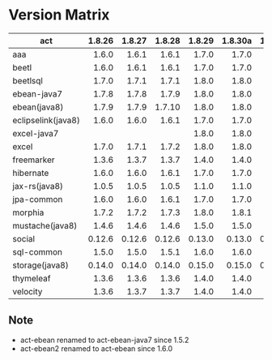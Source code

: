 # Version Matrix

| act                | 1.8.26 | 1.8.27 | 1.8.28 | 1.8.29 | 1.8.30a |  1.8.31 |  1.8.32 | 1.9.0a |
| ---                |  ----: |  ----: |  ----: |  ----: |  -----: |  -----: |  -----: |  -----: |
| aaa                |  1.6.0 |  1.6.1 |  1.6.1 |  1.7.0 |   1.7.0 |   1.7.3 |   1.8.0 |  1.10.0 |
| beetl              |  1.6.0 |  1.6.1 |  1.6.1 |  1.7.0 |   1.7.0 |   1.7.1 |   1.7.2 |   1.8.0 |
| beetlsql           |  1.7.0 |  1.7.1 |  1.7.1 |  1.8.0 |   1.8.0 |   1.8.1 |   1.8.2 |   1.8.2 |
| ebean-java7        |  1.7.8 |  1.7.8 |  1.7.9 |  1.8.0 |   1.8.0 |   1.8.0 |   1.8.0 |   1.8.0 |
| ebean(java8)       |  1.7.9 |  1.7.9 | 1.7.10 |  1.8.0 |   1.8.0 |   1.8.0 |   1.8.0 |   1.8.0 |
| eclipselink(java8) |  1.6.0 |  1.6.0 |  1.6.1 |  1.7.0 |   1.7.0 |   1.7.0 |   1.7.0 |   1.7.0 |
| excel-java7        |        |        |        |  1.8.0 |   1.8.0 |   1.8.1 |   1.9.1 |     end |
| excel              |  1.7.0 |  1.7.1 |  1.7.2 |  1.8.0 |   1.8.0 |   1.8.1 |   1.9.1 |   1.9.2 |
| freemarker         |  1.3.6 |  1.3.7 |  1.3.7 |  1.4.0 |   1.4.0 |   1.4.0 |   1.4.0 |   1.4.1 |
| hibernate          |  1.6.0 |  1.6.0 |  1.6.1 |  1.7.0 |   1.7.0 |   1.7.0 |   1.7.0 |   1.7.0 |
| jax-rs(java8)      |  1.0.5 |  1.0.5 |  1.0.5 |  1.1.0 |   1.1.0 |   1.1.0 |   1.1.0 |   1.1.0 |
| jpa-common         |  1.6.0 |  1.6.0 |  1.6.1 |  1.7.0 |   1.7.0 |   1.7.0 |   1.7.0 |   1.7.0 |
| morphia            |  1.7.2 |  1.7.2 |  1.7.3 |  1.8.0 |   1.8.1 |   1.8.2 |   1.9.0 |  1.10.0 |
| mustache(java8)    |  1.4.6 |  1.4.6 |  1.4.6 |  1.5.0 |   1.5.0 |   1.5.0 |   1.5.0 |   1.5.0 |
| social             | 0.12.6 | 0.12.6 | 0.12.6 | 0.13.0 |  0.13.0 |  0.13.0 |  0.13.0 |  0.14.0 |
| sql-common         |  1.5.0 |  1.5.0 |  1.5.1 |  1.6.0 |   1.6.0 |   1.6.0 |   1.6.0 |   1.6.0 |
| storage(java8)     | 0.14.0 | 0.14.0 | 0.14.0 | 0.15.0 |  0.15.0 |  0.15.0 |  0.16.0 |  0.16.0 |
| thymeleaf          |  1.3.6 |  1.3.6 |  1.3.6 |  1.4.0 |   1.4.0 |   1.4.0 |   1.4.0 |   1.4.0 |
| velocity           |  1.3.6 |  1.3.7 |  1.3.7 |  1.4.0 |   1.4.0 |   1.4.0 |   1.4.1 |   1.4.1 |

## Note

* act-ebean renamed to act-ebean-java7 since 1.5.2
* act-ebean2 renamed to act-ebean since 1.6.0
